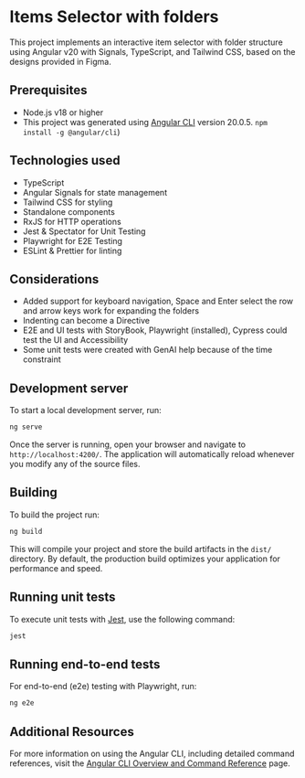 ﻿# Items Selector with folders

This project implements an interactive item selector with folder structure using Angular v20 with Signals, TypeScript, and Tailwind CSS, based on the designs provided in Figma.

## Prerequisites
- Node.js v18 or higher
- This project was generated using [Angular CLI](https://github.com/angular/angular-cli) version 20.0.5. `npm install -g @angular/cli`)

## Technologies used
- TypeScript
- Angular Signals for state management
- Tailwind CSS for styling
- Standalone components
- RxJS for HTTP operations
- Jest & Spectator for Unit Testing
- Playwright for E2E Testing
- ESLint & Prettier for linting

## Considerations
- Added support for keyboard navigation, Space and Enter select the row and arrow keys work for expanding the folders
- Indenting can become a Directive
- E2E and UI tests with StoryBook, Playwright (installed), Cypress could test the UI and Accessibility
- Some unit tests were created with GenAI help because of the time constraint

## Development server

To start a local development server, run:

```bash
ng serve
```

Once the server is running, open your browser and navigate to `http://localhost:4200/`. The application will automatically reload whenever you modify any of the source files.
## Building

To build the project run:

```bash
ng build
```

This will compile your project and store the build artifacts in the `dist/` directory. By default, the production build optimizes your application for performance and speed.

## Running unit tests

To execute unit tests with [Jest](https://jestjs.io/), use the following command:

```bash
jest
```

## Running end-to-end tests

For end-to-end (e2e) testing with Playwright, run:

```bash
ng e2e
```

## Additional Resources

For more information on using the Angular CLI, including detailed command references, visit the [Angular CLI Overview and Command Reference](https://angular.dev/tools/cli) page.

